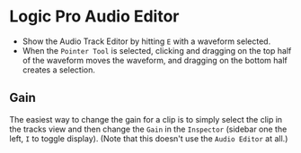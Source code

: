 # Logic Pro Audio Editor

- Show the Audio Track Editor by hitting `E` with a waveform selected.
- When the `Pointer Tool` is selected, clicking and dragging on the top half of the waveform moves the waveform, and dragging on the bottom half creates a selection.

## Gain

The easiest way to change the gain for a clip is to simply select the clip in the tracks view and then change the `Gain` in the `Inspector` (sidebar one the left, `I` to toggle display). (Note that this doesn't use the `Audio Editor` at all.)